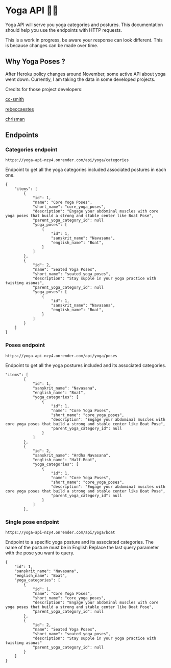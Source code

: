 # Yoga API 🧘‍♀️

Yoga API will serve you yoga categories and postures. This documentation should help you use the endpoints with HTTP requests.

This is a work in progress, be aware your response can look different. This is because changes can be made over time.

## Why Yoga Poses ?

After Heroku policy changes around November, some active API about yoga went down. Currently, I am taking the data in some developed projects.

Credits for those project developers: 

[cc-smith](https://github.com/cc-smith/yoga-poses)

[rebeccaestes](https://github.com/rebeccaestes/yoga_api)

[chrisman](https://github.com/Stuwert/yoga-builder)


## Endpoints

### Categories endpoint

```
https://yoga-api-nzy4.onrender.com/api/yoga/categories
```

Endpoint to get all the yoga categories included associated postures in each one.

```
{
    "items": [
        {
            "id": 1,
            "name": "Core Yoga Poses",
            "short_name": "core_yoga_poses",
            "description": "Engage your abdominal muscles with core yoga poses that build a strong and stable center like Boat Pose",
            "parent_yoga_category_id": null
            "yoga_poses": [
                {
                    "id": 1,
                    "sanskrit_name": "Navasana",
                    "english_name": "Boat",
                }
            ]
        },
        {
            "id": 2,
            "name": "Seated Yoga Poses",
            "short_name": "seated_yoga_poses",
            "description": "Stay supple in your yoga practice with twisting asanas",
            "parent_yoga_category_id": null
            "yoga_poses": [
                {
                    "id": 1,
                    "sanskrit_name": "Navasana",
                    "english_name": "Boat",
                }
            ]
        }
    ]
}

```

### Poses endpoint
```
https://yoga-api-nzy4.onrender.com/api/yoga/poses
```

Endpoint to get all the yoga postures included and its associated categories.

```
"items": [
        {
            "id": 1,
            "sanskrit_name": "Navasana",
            "english_name": "Boat",
            "yoga_categories": [
                {
                    "id": 1,
                    "name": "Core Yoga Poses",
                    "short_name": "core_yoga_poses",
                    "description": "Engage your abdominal muscles with core yoga poses that build a strong and stable center like Boat Pose",
                    "parent_yoga_category_id": null
                }
            ]
        },
        {
            "id": 2,
            "sanskrit_name": "Ardha Navasana",
            "english_name": "Half-Boat",
            "yoga_categories": [
                {
                    "id": 1,
                    "name": "Core Yoga Poses",
                    "short_name": "core_yoga_poses",
                    "description": "Engage your abdominal muscles with core yoga poses that build a strong and stable center like Boat Pose",
                    "parent_yoga_category_id": null
                }
            ]
        },
```

### Single pose endpoint
```
https://yoga-api-nzy4.onrender.com/api/yoga/boat
```

Endpoint to a specific yoga posture and its associated categories. The name of the posture must be in English
Replace the last query parameter with the pose you want to query.

```
{
    "id": 1,
    "sanskrit_name": "Navasana",
    "english_name": "Boat",
    "yoga_categories": [
        {
            "id": 1,
            "name": "Core Yoga Poses",
            "short_name": "core_yoga_poses",
            "description": "Engage your abdominal muscles with core yoga poses that build a strong and stable center like Boat Pose",
            "parent_yoga_category_id": null
        },
        {
            "id": 2,
            "name": "Seated Yoga Poses",
            "short_name": "seated_yoga_poses",
            "description": "Stay supple in your yoga practice with twisting asanas"
            "parent_yoga_category_id": null
        }
    ]
}
```